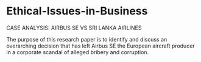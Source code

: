 # Ethical-Issues-in-Business
CASE ANALYSIS: AIRBUS SE VS SRI LANKA AIRLINES

The purpose of this research paper is to identify and discuss an overarching decision that has left Airbus SE the European aircraft producer in a corporate scandal of alleged bribery and corruption.  
